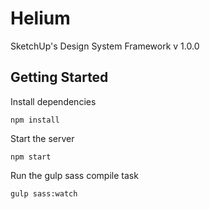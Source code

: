 # Helium #

SketchUp's Design System Framework
v 1.0.0

## Getting Started ##

Install dependencies

`npm install`

Start the server

`npm start`

Run the gulp sass compile task

`gulp sass:watch`